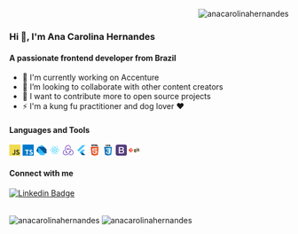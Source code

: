 <p align="right"><img src="https://komarev.com/ghpvc/?username=anacarolinahernandes&label=Profile%20views&color=0e75b6&style=flat" alt="anacarolinahernandes" /> </p>

### Hi 👋, I'm Ana Carolina Hernandes
#### A passionate frontend developer from Brazil

- 🔭 I'm currently working on Accenture
- 👯 I’m looking to collaborate with other content creators
- 🥅 I want to contribute more to open source projects
- ⚡ I'm a kung fu practitioner and dog lover ❤

#### Languages and Tools
<code><img height="20" src="https://raw.githubusercontent.com/github/explore/80688e429a7d4ef2fca1e82350fe8e3517d3494d/topics/javascript/javascript.png"></code>
<code><img height="20" src="https://raw.githubusercontent.com/github/explore/80688e429a7d4ef2fca1e82350fe8e3517d3494d/topics/typescript/typescript.png"></code>
<code><img height="20" src="https://raw.githubusercontent.com/github/explore/80688e429a7d4ef2fca1e82350fe8e3517d3494d/topics/dart/dart.png"></code>
<code><img height="20" src="https://raw.githubusercontent.com/github/explore/80688e429a7d4ef2fca1e82350fe8e3517d3494d/topics/react/react.png"></code>
<code><img height="20" src="https://raw.githubusercontent.com/github/explore/80688e429a7d4ef2fca1e82350fe8e3517d3494d/topics/redux/redux.png"></code>
<code><img height="20" src="https://raw.githubusercontent.com/github/explore/cebd63002168a05a6a642f309227eefeccd92950/topics/flutter/flutter.png"></code>
<code><img height="20" src="https://raw.githubusercontent.com/github/explore/80688e429a7d4ef2fca1e82350fe8e3517d3494d/topics/html/html.png"></code>
<code><img height="20" src="https://raw.githubusercontent.com/github/explore/80688e429a7d4ef2fca1e82350fe8e3517d3494d/topics/css/css.png"></code>
<code><img height="20" src="https://raw.githubusercontent.com/github/explore/80688e429a7d4ef2fca1e82350fe8e3517d3494d/topics/bootstrap/bootstrap.png"></code>
<code><img height="20" src="https://raw.githubusercontent.com/github/explore/80688e429a7d4ef2fca1e82350fe8e3517d3494d/topics/git/git.png"></code>

#### Connect with me 

[![Linkedin Badge](https://img.shields.io/badge/-LinkedIn-blue?style=flat-square&logo=Linkedin&logoColor=white)][linkedin]

<br />

<img align="center" src="https://github-readme-stats.vercel.app/api/top-langs?username=anacarolinahernandes&show_icons=true&locale=en&layout=compact" alt="anacarolinahernandes" />

<img align="center"  src="https://github-readme-stats.vercel.app/api?username=anacarolinahernandes&show_icons=true&locale=en" alt="anacarolinahernandes" />

[linkedin]: https://www.linkedin.com/in/anacarolinahernandes/
